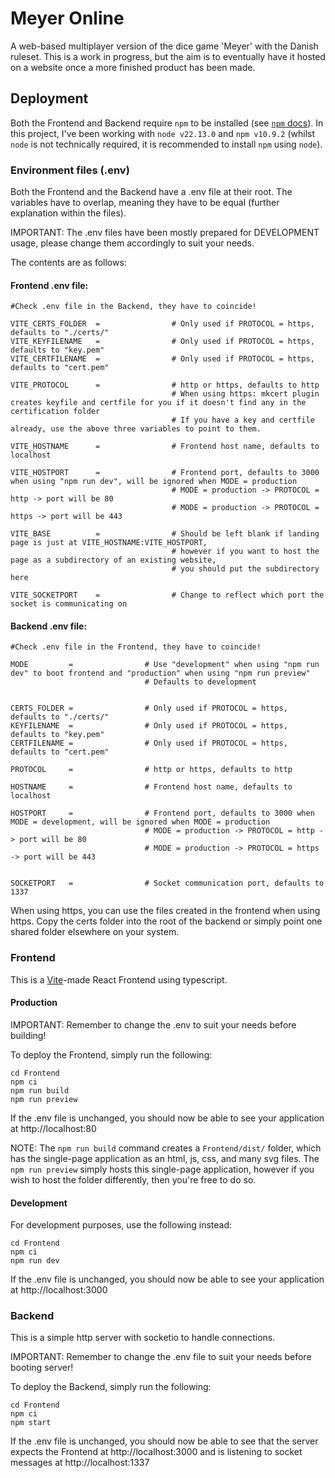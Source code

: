 # Meyer Online

A web-based multiplayer version of the dice game 'Meyer' with the Danish ruleset. This is a work in progress, but the aim is to eventually have it hosted on a website once a more finished product has been made.

## Deployment

Both the Frontend and Backend require `npm` to be installed (see [`npm` docs](https://docs.npmjs.com/downloading-and-installing-node-js-and-npm)). In this project, I've been working with `node v22.13.0` and `npm v10.9.2` (whilst `node` is not technically required, it is recommended to install `npm` using `node`).

### Environment files (.env)

Both the Frontend and the Backend have a .env file at their root. The variables have to overlap, meaning they have to be equal (further explanation within the files).

IMPORTANT: The .env files have been mostly prepared for DEVELOPMENT usage, please change them accordingly to suit your needs.

The contents are as follows:

#### Frontend .env file:

```
#Check .env file in the Backend, they have to coincide!

VITE_CERTS_FOLDER  =                # Only used if PROTOCOL = https, defaults to "./certs/"
VITE_KEYFILENAME   =                # Only used if PROTOCOL = https, defaults to "key.pem"
VITE_CERTFILENAME  =                # Only used if PROTOCOL = https, defaults to "cert.pem"

VITE_PROTOCOL      =                # http or https, defaults to http
                                    # When using https: mkcert plugin creates keyfile and certfile for you if it doesn't find any in the certification folder
                                    # If you have a key and certfile already, use the above three variables to point to them.

VITE_HOSTNAME      =                # Frontend host name, defaults to localhost

VITE_HOSTPORT      =                # Frontend port, defaults to 3000 when using "npm run dev", will be ignored when MODE = production
                                    # MODE = production -> PROTOCOL = http -> port will be 80
                                    # MODE = production -> PROTOCOL = https -> port will be 443

VITE_BASE          =                # Should be left blank if landing page is just at VITE_HOSTNAME:VITE_HOSTPORT,
                                    # however if you want to host the page as a subdirectory of an existing website,
                                    # you should put the subdirectory here

VITE_SOCKETPORT    =                # Change to reflect which port the socket is communicating on
```

#### Backend .env file:

```
#Check .env file in the Frontend, they have to coincide!

MODE         =                # Use "development" when using "npm run dev" to boot frontend and "production" when using "npm run preview"
                              # Defaults to development


CERTS_FOLDER =                # Only used if PROTOCOL = https, defaults to "./certs/"
KEYFILENAME  =                # Only used if PROTOCOL = https, defaults to "key.pem"
CERTFILENAME =                # Only used if PROTOCOL = https, defaults to "cert.pem"

PROTOCOL     =                # http or https, defaults to http

HOSTNAME     =                # Frontend host name, defaults to localhost

HOSTPORT     =                # Frontend port, defaults to 3000 when MODE = development, will be ignored when MODE = production
                              # MODE = production -> PROTOCOL = http -> port will be 80
                              # MODE = production -> PROTOCOL = https -> port will be 443


SOCKETPORT   =                # Socket communication port, defaults to 1337
```

When using https, you can use the files created in the frontend when using https. Copy the certs folder into the root of the backend or simply point one shared folder elsewhere on your system.

### Frontend

This is a [Vite](https://github.com/vitejs/vite)-made React Frontend using typescript.

#### Production

IMPORTANT: Remember to change the .env to suit your needs before building!

To deploy the Frontend, simply run the following:

```
cd Frontend
npm ci
npm run build
npm run preview
```

If the .env file is unchanged, you should now be able to see your application at http://localhost:80

NOTE: The `npm run build` command creates a `Frontend/dist/` folder, which has the single-page application as an html, js, css, and many svg files. The `npm run preview` simply hosts this single-page application, however if you wish to host the folder differently, then you're free to do so.

#### Development

For development purposes, use the following instead:

```
cd Frontend
npm ci
npm run dev
```

If the .env file is unchanged, you should now be able to see your application at http://localhost:3000

### Backend

This is a simple http server with socketio to handle connections.

IMPORTANT: Remember to change the .env file to suit your needs before booting server!

To deploy the Backend, simply run the following:

```
cd Frontend
npm ci
npm start
```

If the .env file is unchanged, you should now be able to see that the server expects the Frontend at http://localhost:3000 and is listening to socket messages at http://localhost:1337
